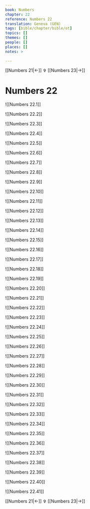 ```yaml
---
book: Numbers
chapter: 22
reference: Numbers 22
translation: Geneva (GEN)
tags: [bible/chapter/bible/ot]
topics: []
themes: []
people: []
places: []
notes: >
  
---
```


[[Numbers 21|<-]] ✞ [[Numbers 23|->]]

# Numbers 22

![[Numbers 22.1]]

![[Numbers 22.2]]

![[Numbers 22.3]]

![[Numbers 22.4]]

![[Numbers 22.5]]

![[Numbers 22.6]]

![[Numbers 22.7]]

![[Numbers 22.8]]

![[Numbers 22.9]]

![[Numbers 22.10]]

![[Numbers 22.11]]

![[Numbers 22.12]]

![[Numbers 22.13]]

![[Numbers 22.14]]

![[Numbers 22.15]]

![[Numbers 22.16]]

![[Numbers 22.17]]

![[Numbers 22.18]]

![[Numbers 22.19]]

![[Numbers 22.20]]

![[Numbers 22.21]]

![[Numbers 22.22]]

![[Numbers 22.23]]

![[Numbers 22.24]]

![[Numbers 22.25]]

![[Numbers 22.26]]

![[Numbers 22.27]]

![[Numbers 22.28]]

![[Numbers 22.29]]

![[Numbers 22.30]]

![[Numbers 22.31]]

![[Numbers 22.32]]

![[Numbers 22.33]]

![[Numbers 22.34]]

![[Numbers 22.35]]

![[Numbers 22.36]]

![[Numbers 22.37]]

![[Numbers 22.38]]

![[Numbers 22.39]]

![[Numbers 22.40]]

![[Numbers 22.41]]

[[Numbers 21|<-]] ✞ [[Numbers 23|->]]
